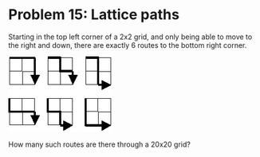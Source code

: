 # Problem 15: Lattice paths

Starting in the top left corner of a 2x2 grid, and only being able to move to
the right and down, there are exactly 6 routes to the bottom right corner.

![graphic](img015.gif)

How many such routes are there through a 20x20 grid?
